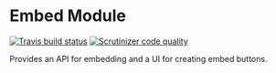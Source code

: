 # Embed Module

[![Travis build status](https://img.shields.io/travis/drupal-media/embed/8.x-1.x.svg)](https://travis-ci.org/drupal-media/embed) [![Scrutinizer code quality](https://img.shields.io/scrutinizer/g/drupal-media/embed/8.x-1.x.svg)](https://scrutinizer-ci.com/g/drupal-media/embed)

Provides an API for embedding and a UI for creating embed buttons.

